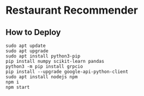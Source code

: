 # Restaurant Recommender

## How to Deploy
```
sudo apt update
sudo apt upgrade
sudo apt install python3-pip
pip install numpy scikit-learn pandas
python3 -m pip install grpcio
pip install --upgrade google-api-python-client
sudo apt install nodejs npm
npm i
npm start
```
